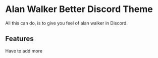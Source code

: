 # Alan Walker Better Discord Theme

All this can do, is to give you feel of alan walker in Discord.

## Features

Have to add more
